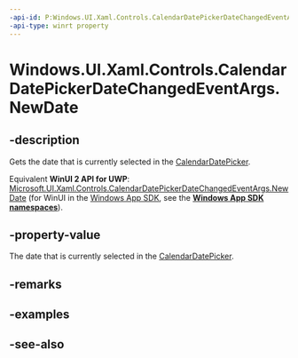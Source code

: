 ```yaml
---
-api-id: P:Windows.UI.Xaml.Controls.CalendarDatePickerDateChangedEventArgs.NewDate
-api-type: winrt property
---
```


<!-- Property syntax
public Windows.Foundation.IReference<Windows.Foundation.DateTime> NewDate { get; }
-->

# Windows.UI.Xaml.Controls.CalendarDatePickerDateChangedEventArgs.NewDate

## -description
Gets the date that is currently selected in the [CalendarDatePicker](calendardatepicker.md).

Equivalent **WinUI 2 API for UWP**: [Microsoft.UI.Xaml.Controls.CalendarDatePickerDateChangedEventArgs.NewDate](/windows/winui/api/microsoft.ui.xaml.controls.calendardatepickerdatechangedeventargs.newdate) (for WinUI in the [Windows App SDK](/windows/apps/windows-app-sdk/), see the **[Windows App SDK namespaces](/windows/windows-app-sdk/api/winrt/)**).

## -property-value
The date that is currently selected in the [CalendarDatePicker](calendardatepicker.md).

## -remarks

## -examples

## -see-also
